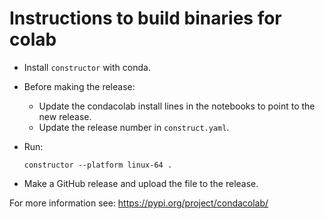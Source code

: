 # Instructions to build binaries for colab

* Install `constructor` with conda.
* Before making the release:
  * Update the condacolab install lines in the notebooks to point to the new release.
  * Update the release number in `construct.yaml`.
* Run:

      constructor --platform linux-64 .

* Make a GitHub release and upload the file to the release.

For more information see: https://pypi.org/project/condacolab/
